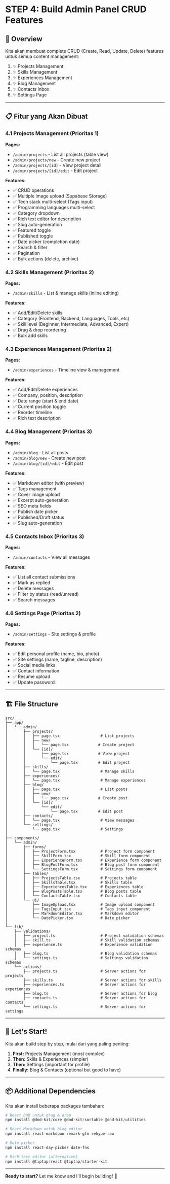 # STEP 4: Build Admin Panel CRUD Features

## 🎯 Overview

Kita akan membuat complete CRUD (Create, Read, Update, Delete) features untuk semua content management:

1. ✨ Projects Management
2. ✨ Skills Management
3. ✨ Experiences Management
4. ✨ Blog Management
5. ✨ Contacts Inbox
6. ✨ Settings Page

---

## 📋 Fitur yang Akan Dibuat

### 4.1 Projects Management (Prioritas 1)
**Pages:**
- `/admin/projects` - List all projects (table view)
- `/admin/projects/new` - Create new project
- `/admin/projects/[id]` - View project detail
- `/admin/projects/[id]/edit` - Edit project

**Features:**
- ✅ CRUD operations
- ✅ Multiple image upload (Supabase Storage)
- ✅ Tech stack multi-select (Tags input)
- ✅ Programming languages multi-select
- ✅ Category dropdown
- ✅ Rich text editor for description
- ✅ Slug auto-generation
- ✅ Featured toggle
- ✅ Published toggle
- ✅ Date picker (completion date)
- ✅ Search & filter
- ✅ Pagination
- ✅ Bulk actions (delete, archive)

### 4.2 Skills Management (Prioritas 2)
**Pages:**
- `/admin/skills` - List & manage skills (inline editing)

**Features:**
- ✅ Add/Edit/Delete skills
- ✅ Category (Frontend, Backend, Languages, Tools, etc)
- ✅ Skill level (Beginner, Intermediate, Advanced, Expert)
- ✅ Drag & drop reordering
- ✅ Bulk add skills

### 4.3 Experiences Management (Prioritas 2)
**Pages:**
- `/admin/experiences` - Timeline view & management

**Features:**
- ✅ Add/Edit/Delete experiences
- ✅ Company, position, description
- ✅ Date range (start & end date)
- ✅ Current position toggle
- ✅ Reorder timeline
- ✅ Rich text description

### 4.4 Blog Management (Prioritas 3)
**Pages:**
- `/admin/blog` - List all posts
- `/admin/blog/new` - Create new post
- `/admin/blog/[id]/edit` - Edit post

**Features:**
- ✅ Markdown editor (with preview)
- ✅ Tags management
- ✅ Cover image upload
- ✅ Excerpt auto-generation
- ✅ SEO meta fields
- ✅ Publish date picker
- ✅ Published/Draft status
- ✅ Slug auto-generation

### 4.5 Contacts Inbox (Prioritas 3)
**Pages:**
- `/admin/contacts` - View all messages

**Features:**
- ✅ List all contact submissions
- ✅ Mark as replied
- ✅ Delete messages
- ✅ Filter by status (read/unread)
- ✅ Search messages

### 4.6 Settings Page (Prioritas 2)
**Pages:**
- `/admin/settings` - Site settings & profile

**Features:**
- ✅ Edit personal profile (name, bio, photo)
- ✅ Site settings (name, tagline, description)
- ✅ Social media links
- ✅ Contact information
- ✅ Resume upload
- ✅ Update password

---

## 🏗️ File Structure

```
src/
├── app/
│   └── admin/
│       ├── projects/
│       │   ├── page.tsx                  # List projects
│       │   ├── new/
│       │   │   └── page.tsx             # Create project
│       │   └── [id]/
│       │       ├── page.tsx             # View project
│       │       └── edit/
│       │           └── page.tsx         # Edit project
│       ├── skills/
│       │   └── page.tsx                  # Manage skills
│       ├── experiences/
│       │   └── page.tsx                  # Manage experiences
│       ├── blog/
│       │   ├── page.tsx                  # List posts
│       │   ├── new/
│       │   │   └── page.tsx             # Create post
│       │   └── [id]/
│       │       └── edit/
│       │           └── page.tsx         # Edit post
│       ├── contacts/
│       │   └── page.tsx                  # View messages
│       └── settings/
│           └── page.tsx                  # Settings
│
├── components/
│   └── admin/
│       ├── forms/
│       │   ├── ProjectForm.tsx           # Project form component
│       │   ├── SkillForm.tsx             # Skill form component
│       │   ├── ExperienceForm.tsx        # Experience form component
│       │   ├── BlogPostForm.tsx          # Blog post form component
│       │   └── SettingsForm.tsx          # Settings form component
│       ├── tables/
│       │   ├── ProjectsTable.tsx         # Projects table
│       │   ├── SkillsTable.tsx           # Skills table
│       │   ├── ExperiencesTable.tsx      # Experiences table
│       │   ├── BlogPostsTable.tsx        # Blog posts table
│       │   └── ContactsTable.tsx         # Contacts table
│       └── ui/
│           ├── ImageUpload.tsx           # Image upload component
│           ├── TagsInput.tsx             # Tags input component
│           ├── MarkdownEditor.tsx        # Markdown editor
│           └── DatePicker.tsx            # Date picker
│
└── lib/
    ├── validations/
    │   ├── project.ts                    # Project validation schemas
    │   ├── skill.ts                      # Skill validation schemas
    │   ├── experience.ts                 # Experience validation schemas
    │   ├── blog.ts                       # Blog validation schemas
    │   └── settings.ts                   # Settings validation schemas
    └── actions/
        ├── projects.ts                   # Server actions for projects
        ├── skills.ts                     # Server actions for skills
        ├── experiences.ts                # Server actions for experiences
        ├── blog.ts                       # Server actions for blog
        ├── contacts.ts                   # Server actions for contacts
        └── settings.ts                   # Server actions for settings
```

---

## 🚀 Let's Start!

Kita akan build step by step, mulai dari yang paling penting:

1. **First:** Projects Management (most complex)
2. **Then:** Skills & Experiences (simpler)
3. **Then:** Settings (important for profile)
4. **Finally:** Blog & Contacts (optional but good to have)

---

## 📦 Additional Dependencies

Kita akan install beberapa packages tambahan:

```powershell
# React DnD untuk drag & drop
npm install @dnd-kit/core @dnd-kit/sortable @dnd-kit/utilities

# React Markdown untuk blog editor
npm install react-markdown remark-gfm rehype-raw

# Date picker
npm install react-day-picker date-fns

# Rich text editor (alternative)
npm install @tiptap/react @tiptap/starter-kit
```

---

**Ready to start?** Let me know and I'll begin building! 🎉
